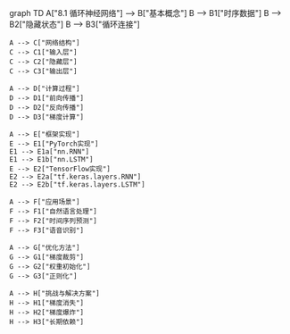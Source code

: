 graph TD
    A["8.1 循环神经网络"] --> B["基本概念"]
    B --> B1["时序数据"]
    B --> B2["隐藏状态"]
    B --> B3["循环连接"]
    
    A --> C["网络结构"]
    C --> C1["输入层"]
    C --> C2["隐藏层"]
    C --> C3["输出层"]
    
    A --> D["计算过程"]
    D --> D1["前向传播"]
    D --> D2["反向传播"]
    D --> D3["梯度计算"]
    
    A --> E["框架实现"]
    E --> E1["PyTorch实现"]
    E1 --> E1a["nn.RNN"]
    E1 --> E1b["nn.LSTM"]
    E --> E2["TensorFlow实现"]
    E2 --> E2a["tf.keras.layers.RNN"]
    E2 --> E2b["tf.keras.layers.LSTM"]
    
    A --> F["应用场景"]
    F --> F1["自然语言处理"]
    F --> F2["时间序列预测"]
    F --> F3["语音识别"]
    
    A --> G["优化方法"]
    G --> G1["梯度裁剪"]
    G --> G2["权重初始化"]
    G --> G3["正则化"]
    
    A --> H["挑战与解决方案"]
    H --> H1["梯度消失"]
    H --> H2["梯度爆炸"]
    H --> H3["长期依赖"] 